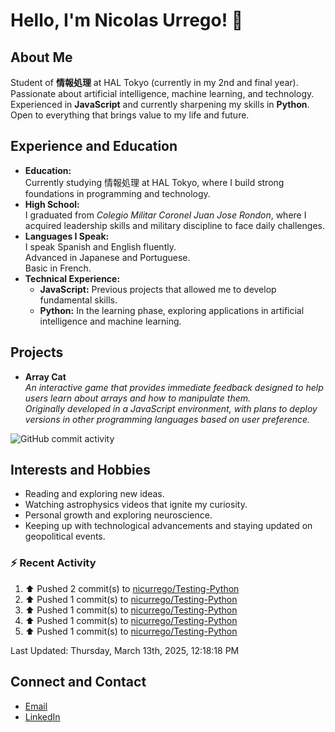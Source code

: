 
# Hello, I'm Nicolas Urrego! 👋

## About Me
Student of **情報処理** at HAL Tokyo (currently in my 2nd and final year).  
Passionate about artificial intelligence, machine learning, and technology.  
Experienced in **JavaScript** and currently sharpening my skills in **Python**.  
Open to everything that brings value to my life and future.

## Experience and Education
- **Education:**  
  Currently studying 情報処理 at HAL Tokyo, where I build strong foundations in programming and technology.
- **High School:**  
  I graduated from *Colegio Militar Coronel Juan Jose Rondon*, where I acquired leadership skills and military discipline to face daily challenges.
- **Languages I Speak:**  
  I speak Spanish and English fluently.  
  Advanced in Japanese and Portuguese.  
  Basic in French.
- **Technical Experience:**  
  - **JavaScript:** Previous projects that allowed me to develop fundamental skills.  
  - **Python:** In the learning phase, exploring applications in artificial intelligence and machine learning.

## Projects
- **Array Cat**  
  *An interactive game that provides immediate feedback designed to help users learn about arrays and how to manipulate them.  
  Originally developed in a JavaScript environment, with plans to deploy versions in other programming languages based on user preference.*

![GitHub commit activity](https://img.shields.io/github/commit-activity/m/nicurrego/ArrayGame)
## Interests and Hobbies
- Reading and exploring new ideas.
- Watching astrophysics videos that ignite my curiosity.
- Personal growth and exploring neuroscience.
- Keeping up with technological advancements and staying updated on geopolitical events.

### :zap: Recent Activity
<!--RECENT_ACTIVITY:start-->
1. ⬆️ Pushed 2 commit(s) to [nicurrego/Testing-Python](https://github.com/nicurrego/Testing-Python)<br>
2. ⬆️ Pushed 1 commit(s) to [nicurrego/Testing-Python](https://github.com/nicurrego/Testing-Python)<br>
3. ⬆️ Pushed 1 commit(s) to [nicurrego/Testing-Python](https://github.com/nicurrego/Testing-Python)<br>
4. ⬆️ Pushed 1 commit(s) to [nicurrego/Testing-Python](https://github.com/nicurrego/Testing-Python)<br>
5. ⬆️ Pushed 1 commit(s) to [nicurrego/Testing-Python](https://github.com/nicurrego/Testing-Python)<br>
<!--RECENT_ACTIVITY:end-->

<!--RECENT_ACTIVITY:last_update-->
Last Updated: Thursday, March 13th, 2025, 12:18:18 PM
<!--RECENT_ACTIVITY:last_update_end-->

## Connect and Contact
- [Email](mailto:nicurrego+github@gmail.com)  
- [LinkedIn](https://www.linkedin.com/in/nicolasurregodiaz)





